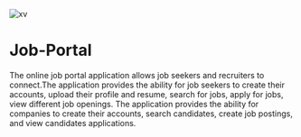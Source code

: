 
![xv](https://github.com/manju-20/JobPortal/assets/120158388/52509a56-481b-450f-bb46-a8a6a9d1173c)






# Job-Portal

The online job portal application allows job seekers and recruiters to connect.The application provides the ability for job seekers to create their accounts, upload their profile and resume, search for jobs, apply for jobs, view different job openings. The application provides the ability for companies to create their accounts, search candidates, create job postings, and view candidates applications.


